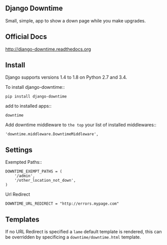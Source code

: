 ## Django Downtime

Small, simple, app to show a down page while you make upgrades.

Official Docs
-------------

http://django-downtime.readthedocs.org

Install
-------

Django supports versions 1.4 to 1.8 on Python 2.7 and 3.4.

To install django-downtime::

	pip install django-downtime
	
add to installed apps::

	downtime

Add downtime middleware to ``the top`` your list of installed middlewares::

    'downtime.middleware.DowntimeMiddleware',


Settings
--------

Exempted Paths::

    DOWNTIME_EXEMPT_PATHS = (
        '/admin',
        '/other_location_not_down',
    )

Url Redirect

    DOWNTIME_URL_REDIRECT = "http://errors.mypage.com"

Templates
---------

If no URL Redirect is specified a ``lame`` default template is rendered, this can be overridden
by specificing a ``downtime/downtime.html`` template.